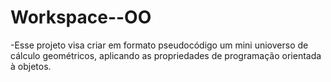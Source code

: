 # Workspace--OO

-Esse projeto visa criar em formato pseudocódigo um mini unioverso de cálculo geométricos, aplicando as propriedades de programação orientada à objetos.
